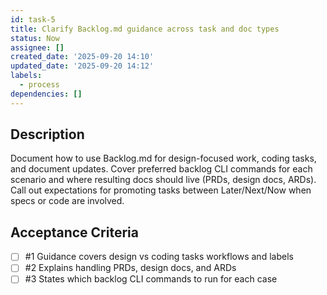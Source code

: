 ```yaml
---
id: task-5
title: Clarify Backlog.md guidance across task and doc types
status: Now
assignee: []
created_date: '2025-09-20 14:10'
updated_date: '2025-09-20 14:12'
labels:
  - process
dependencies: []
---
```


## Description

Document how to use Backlog.md for design-focused work, coding tasks, and document updates.
Cover preferred backlog CLI commands for each scenario and where resulting docs should live (PRDs, design docs, ARDs).
Call out expectations for promoting tasks between Later/Next/Now when specs or code are involved.

## Acceptance Criteria
<!-- AC:BEGIN -->
- [ ] #1 Guidance covers design vs coding tasks workflows and labels
- [ ] #2 Explains handling PRDs, design docs, and ARDs
- [ ] #3 States which backlog CLI commands to run for each case
<!-- AC:END -->
